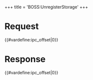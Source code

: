 +++
title = 'BOSS:UnregisterStorage'
+++

# Request

{{#vardefine:ipc_offset\|0}}

# Response

{{#vardefine:ipc_offset\|0}}
